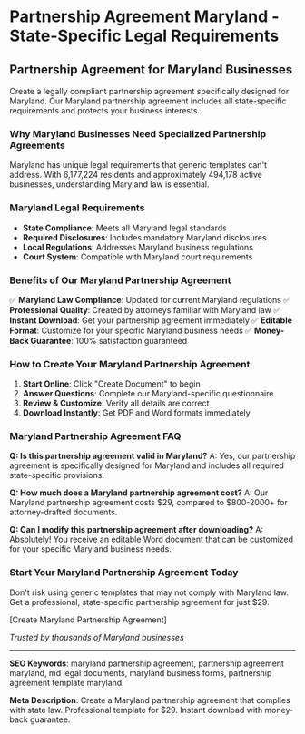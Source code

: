# Partnership Agreement Maryland - State-Specific Legal Requirements

## Partnership Agreement for Maryland Businesses

Create a legally compliant partnership agreement specifically designed for Maryland. Our Maryland partnership agreement includes all state-specific requirements and protects your business interests.

### Why Maryland Businesses Need Specialized Partnership Agreements

Maryland has unique legal requirements that generic templates can't address. With 6,177,224 residents and approximately 494,178 active businesses, understanding Maryland law is essential.

### Maryland Legal Requirements

- **State Compliance**: Meets all Maryland legal standards
- **Required Disclosures**: Includes mandatory Maryland disclosures
- **Local Regulations**: Addresses Maryland business regulations
- **Court System**: Compatible with Maryland court requirements

### Benefits of Our Maryland Partnership Agreement

✅ **Maryland Law Compliance**: Updated for current Maryland regulations
✅ **Professional Quality**: Created by attorneys familiar with Maryland law
✅ **Instant Download**: Get your partnership agreement immediately
✅ **Editable Format**: Customize for your specific Maryland business needs
✅ **Money-Back Guarantee**: 100% satisfaction guaranteed

### How to Create Your Maryland Partnership Agreement

1. **Start Online**: Click "Create Document" to begin
2. **Answer Questions**: Complete our Maryland-specific questionnaire
3. **Review & Customize**: Verify all details are correct
4. **Download Instantly**: Get PDF and Word formats immediately

### Maryland Partnership Agreement FAQ

**Q: Is this partnership agreement valid in Maryland?**
A: Yes, our partnership agreement is specifically designed for Maryland and includes all required state-specific provisions.

**Q: How much does a Maryland partnership agreement cost?**
A: Our Maryland partnership agreement costs $29, compared to $800-2000+ for attorney-drafted documents.

**Q: Can I modify this partnership agreement after downloading?**
A: Absolutely! You receive an editable Word document that can be customized for your specific Maryland business needs.

### Start Your Maryland Partnership Agreement Today

Don't risk using generic templates that may not comply with Maryland law. Get a professional, state-specific partnership agreement for just $29.

[Create Maryland Partnership Agreement]

_Trusted by thousands of Maryland businesses_

---

**SEO Keywords**: maryland partnership agreement, partnership agreement maryland, md legal documents, maryland business forms, partnership agreement template maryland

**Meta Description**: Create a Maryland partnership agreement that complies with state law. Professional template for $29. Instant download with money-back guarantee.
